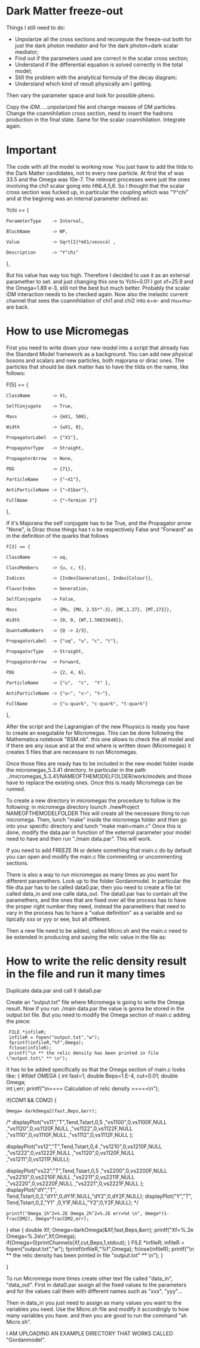 # Dark Matter freeze-out

Things I still need to do:
- Unpolarize all the cross sections and recompute the freeze-out both for just the dark photon mediator and for the dark photon+dark scalar mediator;
- Find out if the parameters used are correct in the scalar cross section;
- Understand if the differential equation is solved correctly in the total model;
- Still the problem with the analytical formula of the decay diagram;
- Understand which kind of result physically am I getting.

Then vary the parameter space and look for possible pheno.

Copy the iDM.....unpolarized file and change masses of DM particles. Change the coannihilation cross section, need to insert the hadrons production in the final state. Same for the scalar coannihilation. Integrate again.




# Important
The code with all the model is working now. You just have to add the tilda to the Dark Matter candidates, not to every new particle.
At first the xf was 33.5 and the Omega was 10e-7. The relevant processes were just the ones involving the chi1 scalar going into HNL4,5,6. 
So I thought that the scalar cross section was fucked up, in particular the coupling which was "Y^chi" and at the beginnig was an internal parameter defined as:

 Ychi == {
 
    ParameterType    -> Internal, 
    
    BlockName        -> NP,
    
    Value            -> Sqrt[2]*mX1/vevscal ,
    
    Description      -> "Y^chi"
    
  }, 
  
But his value has way too high. Therefore I decided to use it as an external paramether to set. and just changing this one to Ychi=0.01 I got xf=25.9 and the Omega=1.89 e-3, still not the best but much better.
Probably the scalar iDM interaction needs to be checked again. Now also the inelastic current channel that sees the coannihilation of chi1 and chi2 into e+e- and mu+mu- are back.




# How to use Micromegas
First you need to write down your new model into a script that already has the Standard Model framework as a background. You can add new physical bosons and scalars and new particles, both majorana or dirac ones. The particles that should be dark matter has to have the tilda on the name, like follows:
 
 F[5] == {                               
  
    ClassName        -> X1,
    
    SelfConjugate    -> True,
    
    Mass             -> {mX1, 500},
    
    Width            -> {wX1, 0},
    
    PropagatorLabel  -> {"X1"},
    
    PropagatorType   -> Straight,
    
    PropagatorArrow  -> None,
    
    PDG              -> {71},
    
    ParticleName     -> {"~X1"},
    
    AntiParticleName -> {"~X1bar"},
    
    FullName         -> {"~fermion 1"}
    
  }, 
  
  If it's Majorana the self conjugate has to be True, and the Propagator arrow "None", is Dirac those things has t o be respectively False and "Forward" as in the definition of the quarks that follows
  
    F[3] == {
    
    ClassName        -> uq,
    
    ClassMembers     -> {u, c, t},
    
    Indices          -> {Index[Generation], Index[Colour]},
    
    FlavorIndex      -> Generation,
    
    SelfConjugate    -> False,
    
    Mass             -> {Mu, {MU, 2.55*^-3}, {MC,1.27}, {MT,172}},
    
    Width            -> {0, 0, {WT,1.50833649}},
    
    QuantumNumbers   -> {Q -> 2/3},
    
    PropagatorLabel  -> {"uq", "u", "c", "t"},
    
    PropagatorType   -> Straight,
    
    PropagatorArrow  -> Forward,
    
    PDG              -> {2, 4, 6}, 
    
    ParticleName     -> {"u",  "c",  "t" },
    
    AntiParticleName -> {"u~", "c~", "t~"},
    
    FullName         -> {"u-quark", "c-quark", "t-quark"}
    
  },
  
  After the script and the Lagranigian of the new Phuysics is ready you have to create an exegutable for Micromegas. This can be done following the Mathematica notebook "BSM.nb". this one allows to check the all model and if there are any issue and at the end where is written down (Micromegas) it creates 5 files that are necessare to run Micromegas. 
  
Once those files are ready has to be included in the new model folder inside the micromegas_5.3.41 directory. In particular in the path ../micromegas_5.3.41/NAMEOFTHEMODELFOLDER/work/models and those have to replace the existing ones. Once this is ready Micromega can be runned.

To create a new directory in micromegas the procedure to follow is the following:
in micromega directory lounch ./newProject NAMEOFTHEMODELFOLDER
This will create all the necessare thing to run micromega.
Then, lunch "make" inside the micromega folder and then go into your specific directory and lunch "make main=main.c"
Once this is done, modify the data.par in function of the esternal parameter your model need to have and then run "./main data.par". This will work.

If you need to add FREEZE IN or delete something that main.c do by default you can open and modify the main.c file commenting or uncommenting sections.

There is also a way to run micromegas as many times as you want for different paramethers. Look up to the folder Gordanmodel. In particular the file dta.par has to be called data0.par, then you need to create a file txt called data_in and one calle data_out. The data0.par has to contain all the paramethers, and the ones that are fixed over all the process has to have the proper right number they need, instead the paramethers that need to vary in the process has to have a "value definition" as a variable and so tipically xxx or yyy or eee, but all different.

Then a new file need to be added, called Micro.sh and the main.c need to be extended in producing and saving the relic value in the file as:

# How to write the relic density result in the file and run it many times

Duplicate data.par and call it data0.par

Create an "output.txt" file where Micromega is going to write the Omega result. Now if you run ./main data.par the value is gonna be stored in the output.txt file. But you need to modify the Omega section of main.c adding the piece:

     FILE *infileR;
     infileR = fopen("output.txt","w");
     fprintf(infileR,"%f",Omega);
     fclose(infileR);
     printf("\n ** the relic density has been printed in file \"output.txt\" ** \n");
     
It has to be added specifically so that the Omega section of main.c looks like:
{
#ifdef OMEGA
{ int fast=1;
  double Beps=1.E-4, cut=0.01;
  double Omega;  
  int i,err; 
  printf("\n==== Calculation of relic density =====\n");   

  if(CDM1 && CDM2) 
  {
  
    Omega= darkOmega2(fast,Beps,&err);

/*
  displayPlot("vs11","T",Tend,Tstart,0,5
      ,"vs1100",0,vs1100F,NULL
      ,"vs1120",0,vs1120F,NULL
      ,"vs1122",0,vs1122F,NULL
      ,"vs1110",0,vs1110F,NULL
      ,"vs1112",0,vs1112F,NULL
      );
      
  displayPlot("vs12","T",Tend,Tstart,0,4
             ,"vs1210",0,vs1210F,NULL
             ,"vs1222",0,vs1222F,NULL
             ,"vs1120",0,vs1120F,NULL
             ,"vs1211",0,vs1211F,NULL);
                                
  displayPlot("vs22","T",Tend,Tstart,0,5
             ,"vs2200",0,vs2200F,NULL
             ,"vs2210",0,vs2210F,NULL
             ,"vs2211",0,vs2211F,NULL
             ,"vs2220",0,vs2220F,NULL
             ,"vs2221",0,vs2221F,NULL
             );
  displayPlot("dY","T",  Tend,Tstart,0,2,"dY1",0,dY1F,NULL,"dY2",0,dY2F,NULL);
  displayPlot("Y","T",   Tend,Tstart,0,2,"Y1" ,0,Y1F,NULL,"Y2",0,Y2F,NULL);
*/                                
      
       
    printf("Omega_1h^2=%.2E Omega_2h^2=%.2E err=%d \n", Omega*(1-fracCDM2), Omega*fracCDM2,err);
  } else
  {  double Xf;
     Omega=darkOmega(&Xf,fast,Beps,&err);
     printf("Xf=%.2e Omega=%.2e\n",Xf,Omega);
     if(Omega>0)printChannels(Xf,cut,Beps,1,stdout);
  }
     FILE *infileR;
     infileR = fopen("output.txt","w");
     fprintf(infileR,"%f",Omega);
     fclose(infileR);
     printf("\n ** the relic density has been printed in file \"output.txt\" ** \n");
}

}




To run Micromega more times create other text file called "data_in", "data_out". First in data0.par assign all the fixed values to the parameters and for the values call them with different names such as "xxx", "yyy"... 

Then in data_in you just need to assign as many values you want to the variables you need. Use the Micro.sh file and modify it accordingly to how many variables you have. and then you are good to run the command "sh Micro.sh".

I AM UPLOADING AN EXAMPLE DIRECTORY THAT WORKS CALLED "Gordanmodel".
